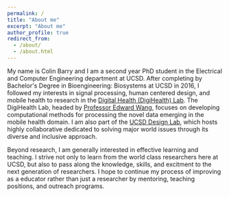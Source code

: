 ```yaml
---
permalink: /
title: "About me"
excerpt: "About me"
author_profile: true
redirect_from: 
  - /about/
  - /about.html
---
```


My name is Colin Barry and I am a second year PhD student in the Electrical and Computer Engineering department at UCSD. After completing by Bachelor's Degree in Bioengineering: Biosystems at UCSD in 2016, I followed my interests in signal processing, human centered design, and mobile health to research in the  [Digital Health (DigiHealth) Lab](https://digihealth.eng.ucsd.edu/). The DigiHealth Lab, headed by [Professor Edward Wang](https://www.ejaywang.com/), focuses on developing computational methods for processing the novel data emerging in the mobile health domain. I am also part of the [UCSD Design Lab](https://designlab.ucsd.edu/), which hosts highly collaborative dedicated to solving major world issues through its diverse and inclusive approach.

Beyond research, I am generally interested in effective learning and teaching. I strive not only to learn from the world class researchers here at UCSD, but also to pass along the knowledge, skills, and excitment to the next generation of researchers. I hope to continue my process of improving as a educator rather than just a researcher by mentoring, teaching positions, and outreach programs.

